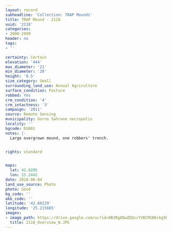 ```yaml
---
layout: record
subheadline: 'Collection: TRAP Mounds'
title: TRAP Mound - 2118
uuid: '2118'
categories:
- 2000-2999
header: no
tags:
- ''

certainty: Certain
elevation: '444'
max_diameter: '21'
min_diameter: '20'
height: '0.5'
size_category: Small
surrounding_land_use: Annual Agriculture
surface_condition: Pasture
robbed: Yes
crm_condition: '4'
crm_intactness: '3'
campaign: '2011'
source: Remote Sensing
municipality: Gorno Sahrane necropolis
locality: ''
bgcode: DS001
notes: |-
  Large overgrown mound, one robbers' trench.


rights: standard


maps:
  lat: 42.6285
  lon: 25.2442
date: 2018-06-04
land_use_source: Photo
photo: Good
bg_code: ''
akb_code: ''
latitude: '42.66229'
longitude: '25.215665'
images:
- image_path: https://drive.google.com/uc?id=0B3Rg88wZDQscYVBCM1B6ckg5RHM
  title: 2118_Overview_W.JPG
---
```


